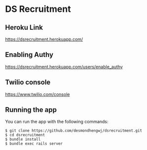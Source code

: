 # DS Recruitment

## Heroku Link
https://dsrecruitment.herokuapp.com/


## Enabling Authy
https://dsrecruitment.herokuapp.com/users/enable_authy

## Twilio console
https://www.twilio.com/console

## Running the app

You can run the app with the following commands:

```
$ git clone https://github.com/desmondhengwj/dsrecruitment.git
$ cd dsrecruitment
$ bundle install
$ bundle exec rails server
```
